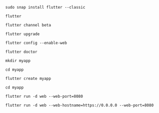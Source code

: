 ```
sudo snap install flutter --classic
```
```
flutter
```
```
flutter channel beta
```
```
flutter upgrade
```
```
flutter config --enable-web
```
```
flutter doctor
```
```
mkdir myapp
```
```
cd myapp
```
```
flutter create myapp
```
```
cd myapp
```
```
flutter run -d web --web-port=8080
```

```
flutter run -d web --web-hostname=https://0.0.0.0 --web-port=8080
```
